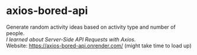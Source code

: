 # axios-bored-api
Generate random activity ideas based on activity type and number of people. </br>
<i>I learned about Server-Side API Requests with Axios.</i></br>
Website: https://axios-bored-api.onrender.com/ (might take time to load up)

